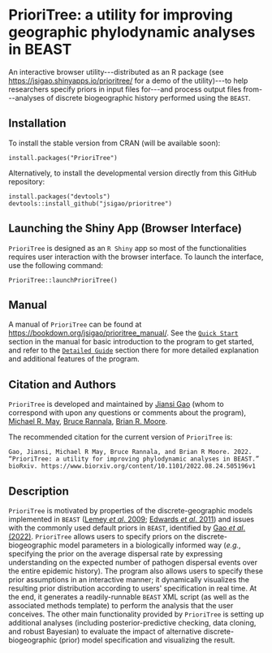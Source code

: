 # PrioriTree: a utility for improving geographic phylodynamic analyses in BEAST
An interactive browser utility---distributed as an R package (see https://jsigao.shinyapps.io/prioritree/ for a demo of the utility)---to help researchers specify priors in input files for---and process output files from---analyses of discrete biogeographic history performed using the `BEAST`.

## Installation
To install the stable version from CRAN (will be available soon):
```
install.packages("PrioriTree")
```

Alternatively, to install the developmental version directly from this GitHub repository:
```
install.packages("devtools")
devtools::install_github("jsigao/prioritree")
```

## Launching the Shiny App (Browser Interface)

`PrioriTree` is designed as an `R Shiny` app so most of the functionalities requires user interaction with the browser interface.
To launch the interface, use the following command:
```
PrioriTree::launchPrioriTree()
```

## Manual
A manual of `PrioriTree` can be found at https://bookdown.org/jsigao/prioritree_manual/.
See the [`Quick Start`](https://bookdown.org/jsigao/prioritree_manual/quick-start.html) section in the manual for basic introduction to the program to get started, and refer to the [`Detailed Guide`](https://bookdown.org/jsigao/prioritree_manual/thorough-guide.html) section there for more detailed explanation and additional features of the program.

## Citation and Authors
`PrioriTree` is developed and maintained by [Jiansi Gao](mailto:jsigao@gmail.com) (whom to correspond with upon any questions or comments about the program), [Michael R. May](https://rothfelslab.berkeley.edu/home/mike-may/), [Bruce Rannala](http://www.rannala.org/), [Brian R. Moore](http://phylolab.org/).

The recommended citation for the current version of `PrioriTree` is:
```
Gao, Jiansi, Michael R May, Bruce Rannala, and Brian R Moore. 2022. “PrioriTree: a utility for improving phylodynamic analyses in BEAST.” bioRxiv. https://www.biorxiv.org/content/10.1101/2022.08.24.505196v1
```

## Description
`PrioriTree` is motivated by properties of the discrete-geographic models implemented in `BEAST` ([Lemey _et al_. 2009](https://journals.plos.org/ploscompbiol/article?id=10.1371/journal.pcbi.1000520); [Edwards _et al_. 2011](https://www.sciencedirect.com/science/article/pii/S0960982211006452)) and issues with the commonly used default priors in `BEAST`, identified by [Gao _et al_. (2022)](https://www.medrxiv.org/content/10.1101/2022.08.24.22278802v1).
`PrioriTree` allows users to specify priors on the discrete-biogeographic model parameters in a biologically informed way (*e.g.*, specifying the prior on the average dispersal rate by expressing understanding on the expected number of pathogen dispersal events over the entire epidemic history).
The program also allows users to specify these prior assumptions in an interactive manner; it dynamically visualizes the resulting prior distribution according to users' specification in real time.
At the end, it generates a readily-runnable `BEAST` XML script (as well as the associated methods template) to perform the analysis that the user conceives.
The other main functionality provided by `PrioriTree` is setting up additional analyses (including posterior-predictive checking, data cloning, and robust Bayesian) to evaluate the impact of alternative discrete-biogeographic (prior) model specification and visualizing the result.
